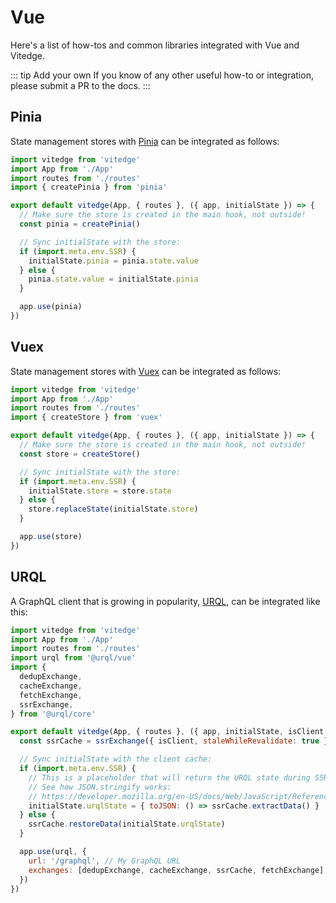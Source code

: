 # Vue

Here's a list of how-tos and common libraries integrated with Vue and Vitedge.

::: tip Add your own
If you know of any other useful how-to or integration, please submit a PR to the docs.
:::

## Pinia

State management stores with [Pinia](https://pinia.esm.dev/) can be integrated as follows:

```js
import vitedge from 'vitedge'
import App from './App'
import routes from './routes'
import { createPinia } from 'pinia'

export default vitedge(App, { routes }, ({ app, initialState }) => {
  // Make sure the store is created in the main hook, not outside!
  const pinia = createPinia()

  // Sync initialState with the store:
  if (import.meta.env.SSR) {
    initialState.pinia = pinia.state.value
  } else {
    pinia.state.value = initialState.pinia
  }

  app.use(pinia)
})
```

## Vuex

State management stores with [Vuex](https://next.vuex.vuejs.org/) can be integrated as follows:

```js
import vitedge from 'vitedge'
import App from './App'
import routes from './routes'
import { createStore } from 'vuex'

export default vitedge(App, { routes }, ({ app, initialState }) => {
  // Make sure the store is created in the main hook, not outside!
  const store = createStore()

  // Sync initialState with the store:
  if (import.meta.env.SSR) {
    initialState.store = store.state
  } else {
    store.replaceState(initialState.store)
  }

  app.use(store)
})
```

## URQL

A GraphQL client that is growing in popularity, [URQL](https://formidable.com/open-source/urql/), can be integrated like this:

```js
import vitedge from 'vitedge'
import App from './App'
import routes from './routes'
import urql from '@urql/vue'
import {
  dedupExchange,
  cacheExchange,
  fetchExchange,
  ssrExchange,
} from '@urql/core'

export default vitedge(App, { routes }, ({ app, initialState, isClient }) => {
  const ssrCache = ssrExchange({ isClient, staleWhileRevalidate: true })

  // Sync initialState with the client cache:
  if (import.meta.env.SSR) {
    // This is a placeholder that will return the URQL state during SSR.
    // See how JSON.stringify works:
    // https://developer.mozilla.org/en-US/docs/Web/JavaScript/Reference/Global_Objects/JSON/stringify#description
    initialState.urqlState = { toJSON: () => ssrCache.extractData() }
  } else {
    ssrCache.restoreData(initialState.urqlState)
  }

  app.use(urql, {
    url: '/graphql', // My GraphQL URL
    exchanges: [dedupExchange, cacheExchange, ssrCache, fetchExchange],
  })
})
```
